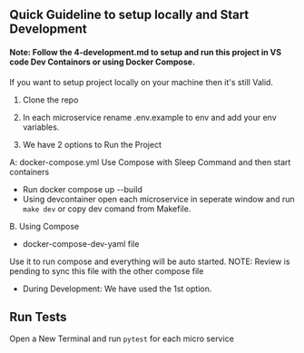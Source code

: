 ## Quick Guideline to setup locally and Start Development

#### Note: Follow the 4-development.md to setup and run this project in VS code Dev Containors or using Docker Compose.

If you want to setup project locally on your machine then it's still Valid.

1. Clone the repo
2. In each microservice rename .env.example to env and add your env variables. 

3. We have 2 options to Run the Project

A: docker-compose.yml Use Compose with Sleep Command and then start containers

- Run docker compose up --build
- Using devcontainer open each microservice in seperate window and run `make dev` or copy dev comand from Makefile. 

B. Using Compose

- docker-compose-dev-yaml file

Use it to run compose and everything will be auto started.
NOTE: Review is pending to sync this file with the other compose file

- During Development: We have used the 1st option.

## Run Tests

Open a New Terminal and run `pytest` for each micro service
